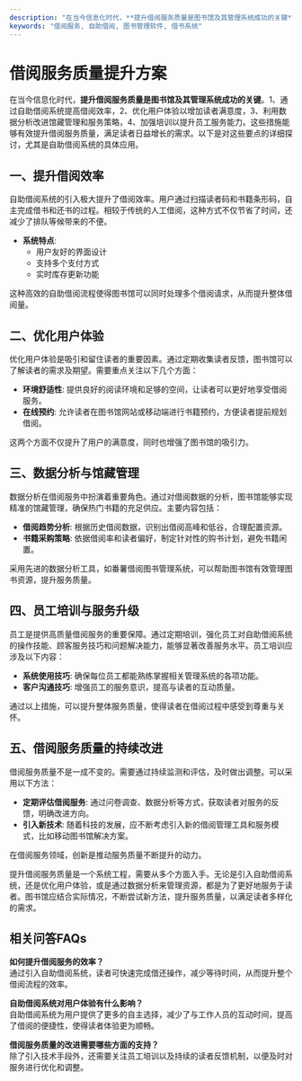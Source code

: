 ```yaml
---
description: "在当今信息化时代，**提升借阅服务质量是图书馆及其管理系统成功的关键**。1、通过自助借阅系统提高借阅效率，2、优化用户体验以增加读者满意度，3、利用数据分析改进馆藏管理和服务策略，4、加强培训以提升员工服务能力。这些措施能够有效提升借阅服务质量，满足读者日益增长的需求。以下是对这些要点的详细探讨，尤其是自助借阅系统的具体应用。"
keywords: "借阅服务, 自助借阅, 图书管理软件, 借书系统"
---
```

# 借阅服务质量提升方案

在当今信息化时代，**提升借阅服务质量是图书馆及其管理系统成功的关键**。1、通过自助借阅系统提高借阅效率，2、优化用户体验以增加读者满意度，3、利用数据分析改进馆藏管理和服务策略，4、加强培训以提升员工服务能力。这些措施能够有效提升借阅服务质量，满足读者日益增长的需求。以下是对这些要点的详细探讨，尤其是自助借阅系统的具体应用。

## 一、提升借阅效率

自助借阅系统的引入极大提升了借阅效率。用户通过扫描读者码和书籍条形码，自主完成借书和还书的过程。相较于传统的人工借阅，这种方式不仅节省了时间，还减少了排队等候带来的不便。

- **系统特点**:
  - 用户友好的界面设计
  - 支持多个支付方式
  - 实时库存更新功能

这种高效的自助借阅流程使得图书馆可以同时处理多个借阅请求，从而提升整体借阅量。

## 二、优化用户体验

优化用户体验是吸引和留住读者的重要因素。通过定期收集读者反馈，图书馆可以了解读者的需求及期望。需要重点关注以下几个方面：

- **环境舒适性**: 提供良好的阅读环境和足够的空间，让读者可以更好地享受借阅服务。
- **在线预约**: 允许读者在图书馆网站或移动端进行书籍预约，方便读者提前规划借阅。
  
这两个方面不仅提升了用户的满意度，同时也增强了图书馆的吸引力。

## 三、数据分析与馆藏管理

数据分析在借阅服务中扮演着重要角色。通过对借阅数据的分析，图书馆能够实现精准的馆藏管理，确保热门书籍的充足供应。主要内容包括：

- **借阅趋势分析**: 根据历史借阅数据，识别出借阅高峰和低谷，合理配置资源。
- **书籍采购策略**: 依据借阅率和读者偏好，制定针对性的购书计划，避免书籍闲置。

采用先进的数据分析工具，如番薯借阅图书管理系统，可以帮助图书馆有效管理图书资源，提升服务质量。

## 四、员工培训与服务升级

员工是提供高质量借阅服务的重要保障。通过定期培训，强化员工对自助借阅系统的操作技能、顾客服务技巧和问题解决能力，能够显著改善服务水平。员工培训应涉及以下内容：

- **系统使用技巧**: 确保每位员工都能熟练掌握相关管理系统的各项功能。
- **客户沟通技巧**: 增强员工的服务意识，提高与读者的互动质量。

通过以上措施，可以提升整体服务质量，使得读者在借阅过程中感受到尊重与关怀。

## 五、借阅服务质量的持续改进

借阅服务质量不是一成不变的。需要通过持续监测和评估，及时做出调整。可以采用以下方法：

- **定期评估借阅服务**: 通过问卷调查、数据分析等方式，获取读者对服务的反馈，明确改进方向。
- **引入新技术**: 随着科技的发展，应不断考虑引入新的借阅管理工具和服务模式，比如移动图书馆解决方案。

在借阅服务领域，创新是推动服务质量不断提升的动力。

提升借阅服务质量是一个系统工程，需要从多个方面入手。无论是引入自助借阅系统，还是优化用户体验，或是通过数据分析来管理资源，都是为了更好地服务于读者。图书馆应结合实际情况，不断尝试新方法，提升服务质量，以满足读者多样化的需求。

## 相关问答FAQs

**如何提升借阅服务的效率？**  
通过引入自助借阅系统，读者可快速完成借还操作，减少等待时间，从而提升整个借阅流程的效率。

**自助借阅系统对用户体验有什么影响？**  
自助借阅系统为用户提供了更多的自主选择，减少了与工作人员的互动时间，提高了借阅的便捷性，使得读者体验更为顺畅。

**借阅服务质量的改进需要哪些方面的支持？**  
除了引入技术手段外，还需要关注员工培训以及持续的读者反馈机制，以便及时对服务进行优化和调整。

